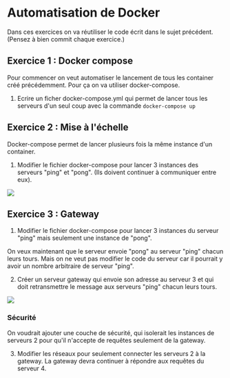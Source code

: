 # Automatisation de Docker

Dans ces exercices on va réutiliser le code écrit dans le sujet précédent.
(Pensez à bien commit chaque exercice.)

## Exercice 1 : Docker compose

Pour commencer on veut automatiser le lancement de tous les container créé précédemment.
Pour ça on va utiliser docker-compose.

1. Ecrire un ficher docker-compose.yml qui permet de lancer tous les serveurs d'un seul coup avec la commande `docker-compose up`

## Exercice 2 : Mise à l'échelle

Docker-compose permet de lancer plusieurs fois la même instance d'un container.

1. Modifier le fichier docker-compose pour lancer 3 instances des serveurs "ping" et "pong".
   (Ils doivent continuer à communiquer entre eux).

![](./img/fig5.png)

## Exercice 3 : Gateway

1. Modifier le fichier docker-compose pour lancer 3 instances du serveur "ping" mais seulement une instance de "pong".

On veux maintenant que le serveur envoie "pong" au serveur "ping" chacun leurs tours. Mais on ne veut pas modifier le code du serveur car il pourrait y avoir un nombre arbitraire de serveur "ping".

2. Créer un serveur gateway qui envoie son adresse au serveur 3 et qui doit retransmettre le message aux serveurs "ping" chacun leurs tours.

![](./img/fig6.png)

### Sécurité

On voudrait ajouter une couche de sécurité, qui isolerait les instances de serveurs 2 pour qu'il n'accepte de requêtes seulement de la gateway.

3. Modifier les réseaux pour seulement connecter les serveurs 2 à la gateway. La gateway devra continuer à répondre aux requêtes du serveur 4.
